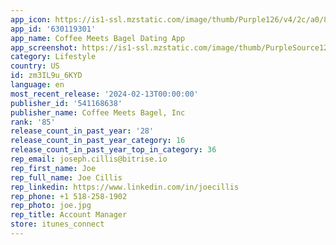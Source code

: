```yaml
---
app_icon: https://is1-ssl.mzstatic.com/image/thumb/Purple126/v4/2c/a0/85/2ca0856f-4d98-f16c-4fdc-f73a57ea2a4f/AppIcon-0-0-1x_U007emarketing-0-0-0-7-0-0-85-220.png/1024x1024bb.png
app_id: '630119301'
app_name: Coffee Meets Bagel Dating App
app_screenshot: https://is1-ssl.mzstatic.com/image/thumb/PurpleSource126/v4/ac/c3/16/acc316d0-2df2-1e0e-72da-289e722b9adb/9a97674c-794f-4b7c-bfd6-1512c01de7bf_1_iPhone_6_5.jpg/1242x2688bb.png
category: Lifestyle
country: US
id: zm3IL9u_6KYD
language: en
most_recent_release: '2024-02-13T00:00:00'
publisher_id: '541168638'
publisher_name: Coffee Meets Bagel, Inc
rank: '85'
release_count_in_past_year: '28'
release_count_in_past_year_category: 16
release_count_in_past_year_top_in_category: 36
rep_email: joseph.cillis@bitrise.io
rep_first_name: Joe
rep_full_name: Joe Cillis
rep_linkedin: https://www.linkedin.com/in/joecillis
rep_phone: +1 518-258-1902
rep_photo: joe.jpg
rep_title: Account Manager
store: itunes_connect
---
```

